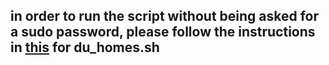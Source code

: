 ## in order to run the script without being asked for a sudo password, please follow the instructions in [this](https://askubuntu.com/questions/155791/how-do-i-sudo-a-command-in-a-script-without-being-asked-for-a-password) for **du_homes.sh**
